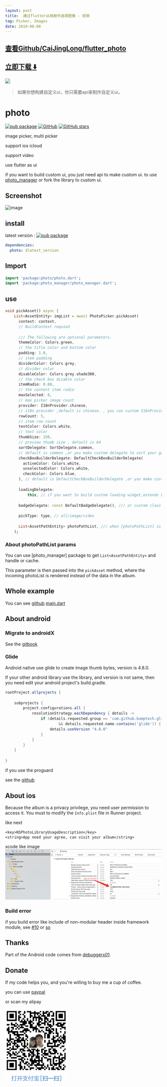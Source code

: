 ```yaml
---
layout: post
title:  通过flutter从相册中选择图像 - 视频
tag: Picker, Images
date: 2019-06-08
---
```


 

## [查看Github/CaiJingLong/flutter_photo](http://github.com/CaiJingLong/flutter_photo)
## [立即下载 ️⬇️ ](https://codeload.github.com/CaiJingLong/flutter_photo/zip/master) 


 
![](https://flutterawesome.com/content/images/2019/02/flutter_photo.jpg)
 
>
> 如果你想构建自定义ui，你只需要api来制作自定义ui。
>

 
# photo

[![pub package](https://img.shields.io/pub/v/photo.svg)](https://pub.dartlang.org/packages/photo)
[![GitHub](https://img.shields.io/github/license/CaiJingLong/flutter_photo.svg?style=flat-square)](https://github.com/CaiJingLong/flutter_photo)
[![GitHub stars](https://img.shields.io/github/stars/CaiJingLong/flutter_photo.svg?style=social&label=Stars)](https://github.com/CaiJingLong/flutter_photo)

image picker, multi picker

support ios icloud

support video

use flutter as ui

if you want to build custom ui, you just need api to make custom ui. to use [photo_manager](https://github.com/CaiJingLong/flutter_photo_manager) or fork the library to custom ui.

## Screenshot

![image](https://github.com/CaiJingLong/some_asset/blob/master/image_picker1.gif)

## install

latest version : [![pub package](https://img.shields.io/pub/v/photo.svg)](https://pub.dartlang.org/packages/photo)

```yaml
dependencies:
  photo: $latest_version
```

## Import

```dart
import 'package:photo/photo.dart';
import 'package:photo_manager/photo_manager.dart';
```

## use

```dart
void pickAsset() async {
    List<AssetEntity> imgList = await PhotoPicker.pickAsset(
      context: context,
      // BuildContext requied

      /// The following are optional parameters.
      themeColor: Colors.green,
      // the title color and bottom color
      padding: 1.0,
      // item padding
      dividerColor: Colors.grey,
      // divider color
      disableColor: Colors.grey.shade300,
      // the check box disable color
      itemRadio: 0.88,
      // the content item radio
      maxSelected: 8,
      // max picker image count
      provider: I18nProvider.chinese,
      // i18n provider ,default is chinese. , you can custom I18nProvider or use ENProvider()
      rowCount: 5,
      // item row count
      textColor: Colors.white,
      // text color
      thumbSize: 150,
      // preview thumb size , default is 64
      sortDelegate: SortDelegate.common,
      // default is common ,or you make custom delegate to sort your gallery
      checkBoxBuilderDelegate: DefaultCheckBoxBuilderDelegate(
        activeColor: Colors.white,
        unselectedColor: Colors.white,
        checkColor: Colors.blue,
      ), // default is DefaultCheckBoxBuilderDelegate ,or you make custom delegate to create checkbox

      loadingDelegate:
          this, // if you want to build custom loading widget,extends LoadingDelegate [see example/lib/main.dart]

      badgeDelegate: const DefaultBadgeDelegate(), /// or custom class extends [BadgeDelegate]

      pickType: type, // all/image/video

      List<AssetPathEntity> photoPathList, /// when [photoPathList] is not null , [pickType] invalid .
    );
```

### About photoPathList params

You can use [photo_manager] package to get `List<AssetPathEntity>` and handle or cache.

This parameter is then passed into the `pickAsset` method, where the incoming photoList is rendered instead of the data in the album.

## Whole example

You can see [github](https://github.com/caijinglong/flutter_photo/blob/master/example/) [main.dart](https://github.com/caijinglong/flutter_photo/blob/master/example/lib/main.dart)

## About android

### Migrate to androidX

See the [gitbook](https://caijinglong.gitbooks.io/migrate-flutter-to-androidx/content/)

### Glide

Android native use glide to create image thumb bytes, version is 4.8.0.

If your other android library use the library, and version is not same, then you need edit your android project's build.gradle.

```groovy
rootProject.allprojects {

    subprojects {
        project.configurations.all {
            resolutionStrategy.eachDependency { details ->
                if (details.requested.group == 'com.github.bumptech.glide'
                        && details.requested.name.contains('glide')) {
                    details.useVersion "4.8.0"
                }
            }
        }
    }

}
```

if you use the proguard

see the [github](https://github.com/bumptech/glide#proguard)

## About ios

Because the album is a privacy privilege, you need user permission to access it. You must to modify the `Info.plist` file in Runner project.

like next

```plist
<key>NSPhotoLibraryUsageDescription</key>
<string>App need your agree, can visit your album</string>
```

xcode like image
![in xcode](https://github.com/CaiJingLong/some_asset/blob/master/flutter_photo2.png)

### Build error

if you build error like include of non-modular header inside framework module, see [#10](https://github.com/CaiJingLong/flutter_photo/issues/10) or [so](https://stackoverflow.com/questions/27776497/include-of-non-modular-header-inside-framework-module)

## Thanks

Part of the Android code comes from [debuggerx01](https://github.com/debuggerx01).

## Donate

If my code helps you, and you're willing to buy me a cup of coffee.

you can use [paypal](https://paypal.me/caijinglong)

or scan my alipay

<img width="200px"  src="https://raw.githubusercontent.com/CaiJingLong/asset_for_picgo/master/20181228213953.png"/>

